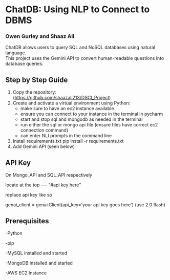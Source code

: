 # ChatDB: Using NLP to Connect to DBMS

### Owen Gurley and Shaaz Ali
ChatDB allows users to query SQL and NoSQL databases using natural language.  
This project uses the Gemini API to convert human-readable questions into database queries.

## Step by Step Guide
1. Copy the repository:  
   (https://github.com/shaazali213/DSCI_Project)  
2. Create and activate a virtual environment using Python:
   - make sure to have an ec2 instance available
   - ensure you can connect to your instance in the terminal in pycharm
   - start and stop sql and mongodb as needed in the terminal
   - run either the sql or mongo api file (ensure files have correct ec2 connection command)
   - can enter NLI prompts in the command line
4. Install requirements.txt pip install -r requirements.txt
5. Add Gemini API (seen below)

## API Key

On Mongo_API and SQL_API respectively

locate at the top --- "#api key here"

replace api key like so

genai_client = genai.Client(api_key='your api key goes here') (use 2.0 flash)


## Prerequisites

-Python

-pip

-MySQL installed and started

-MongoDB installed and started

-AWS EC2 Instance
